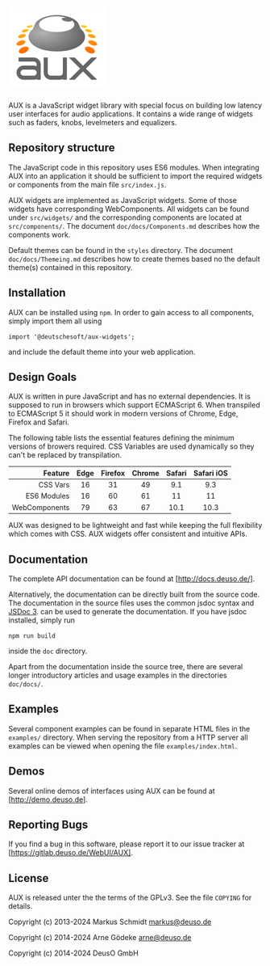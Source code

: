 # ![AUX](aux_logo_4c.svg)

AUX is a JavaScript widget library with special focus on building low
latency user interfaces for audio applications. It contains a wide range
of widgets such as faders, knobs, levelmeters and equalizers.

## Repository structure

The JavaScript code in this repository uses ES6 modules. When
integrating AUX into an application it should be sufficient to import
the required widgets or components from the main file `src/index.js`.

AUX widgets are implemented as JavaScript widgets. Some of those widgets
have corresponding WebComponents. All widgets can be found under
`src/widgets/` and the corresponding components are located at
`src/components/`. The document `doc/docs/Components.md` describes how
the components work.

Default themes can be found in the `styles` directory. The document
`doc/docs/Themeing.md` describes how to create themes based no the
default theme(s) contained in this repository.

## Installation

AUX can be installed using `npm`. In order to gain access to all components,
simply import them all using

    import '@deutschesoft/aux-widgets';

and include the default theme into your web application.

## Design Goals

AUX is written in pure JavaScript and has no external dependencies. It
is supposed to run in browsers which support ECMAScript 6. When transpiled to
ECMAScript 5 it should work in modern versions of Chrome, Edge, Firefox and
Safari.

The following table lists the essential features defining the minimum
versions of browers required. CSS Variables are used dynamically so they
can't be replaced by transpilation.

|       Feature | Edge | Firefox | Chrome | Safari | Safari iOS |
| ------------: | :--: | :-----: | :----: | :----: | :--------: |
|      CSS Vars |  16  |   31    |   49   |  9.1   |    9.3     |
|   ES6 Modules |  16  |   60    |   61   |   11   |     11     |
| WebComponents |  79  |   63    |   67   |  10.1  |    10.3    |

AUX was designed to be lightweight and fast while keeping the full
flexibility which comes with CSS. AUX widgets offer consistent and intuitive
APIs.

## Documentation

The complete API documentation can be found at [http://docs.deuso.de/].

Alternatively, the documentation can be directly built from the source
code. The documentation in the source files uses the common jsdoc
syntax and [JSDoc 3](https://usejsdoc.org). can be used to generate the
documentation. If you have jsdoc installed, simply run

    npm run build

inside the `doc` directory.

Apart from the documentation inside the source tree, there are several
longer introductory articles and usage examples in the directories
`doc/docs/`.

## Examples

Several component examples can be found in separate HTML files in the
`examples/` directory. When serving the repository from a HTTP server
all examples can be viewed when opening the file `examples/index.html`.

## Demos

Several online demos of interfaces using AUX can be found at
[http://demo.deuso.de].

## Reporting Bugs

If you find a bug in this software, please report it to our issue
tracker at [https://gitlab.deuso.de/WebUI/AUX].

## License

AUX is released unter the the terms of the GPLv3. See the file `COPYING`
for details.

Copyright (c) 2013-2024 Markus Schmidt <markus@deuso.de>

Copyright (c) 2014-2024 Arne G&ouml;deke <arne@deuso.de>

Copyright (c) 2014-2024 DeusO GmbH
